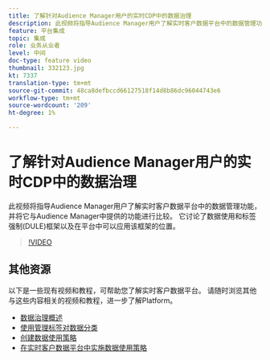 ```yaml
---
title: 了解针对Audience Manager用户的实时CDP中的数据治理
description: 此视频将指导Audience Manager用户了解实时客户数据平台中的数据管理功能，并将它与Audience Manager中提供的功能进行比较。 它讨论了数据使用和标签强制(DULE)框架以及在平台中可以应用该框架的位置。
feature: 平台集成
topic: 集成
role: 业务从业者
level: 中间
doc-type: feature video
thumbnail: 332123.jpg
kt: 7337
translation-type: tm+mt
source-git-commit: 48ca8defbccd66127518f14d8b86dc96044743e6
workflow-type: tm+mt
source-wordcount: '209'
ht-degree: 1%

---
```



# 了解针对Audience Manager用户的实时CDP中的数据治理

此视频将指导Audience Manager用户了解实时客户数据平台中的数据管理功能，并将它与Audience Manager中提供的功能进行比较。 它讨论了数据使用和标签强制(DULE)框架以及在平台中可以应用该框架的位置。

>[!VIDEO](https://video.tv.adobe.com/v/332123/?quality=12&learn=on)

## 其他资源

以下是一些现有视频和教程，可帮助您了解实时客户数据平台。 请随时浏览其他与这些内容相关的视频和教程，进一步了解Platform。

* [数据治理概述](https://experienceleague.adobe.com/docs/platform-learn/tutorials/data-governance/understanding-data-governance.html?lang=en#data-governance)
* [使用管理标签对数据分类](https://experienceleague.adobe.com/docs/platform-learn/tutorials/data-governance/classify-data-using-governance-labels.html?lang=en#data-governance)
* [创建数据使用策略](https://experienceleague.adobe.com/docs/platform-learn/tutorials/data-governance/create-data-usage-policies.html?lang=en#data-governance)
* [在实时客户数据平台中实施数据使用策略](https://experienceleague.adobe.com/docs/platform-learn/tutorials/data-governance/enforce-data-usage-policies-in-real-time-cdp.html?lang=en#data-governance)
